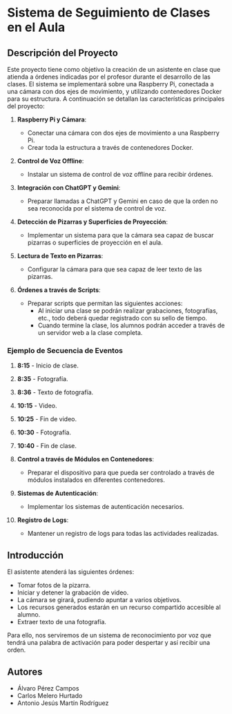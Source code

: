 # Sistema de Seguimiento de Clases en el Aula

## Descripción del Proyecto

Este proyecto tiene como objetivo la creación de un asistente en clase que atienda a órdenes indicadas por el profesor durante el desarrollo de las clases. El sistema se implementará sobre una Raspberry Pi, conectada a una cámara con dos ejes de movimiento, y utilizando contenedores Docker para su estructura. A continuación se detallan las características principales del proyecto:

1. **Raspberry Pi y Cámara**:
    - Conectar una cámara con dos ejes de movimiento a una Raspberry Pi.
    - Crear toda la estructura a través de contenedores Docker.

2. **Control de Voz Offline**:
    - Instalar un sistema de control de voz offline para recibir órdenes.

3. **Integración con ChatGPT y Gemini**:
    - Preparar llamadas a ChatGPT y Gemini en caso de que la orden no sea reconocida por el sistema de control de voz.

4. **Detección de Pizarras y Superficies de Proyección**:
    - Implementar un sistema para que la cámara sea capaz de buscar pizarras o superficies de proyección en el aula.

5. **Lectura de Texto en Pizarras**:
    - Configurar la cámara para que sea capaz de leer texto de las pizarras.

6. **Órdenes a través de Scripts**:
    - Preparar scripts que permitan las siguientes acciones:
        - Al iniciar una clase se podrán realizar grabaciones, fotografías, etc., todo deberá quedar registrado con su sello de tiempo.
        - Cuando termine la clase, los alumnos podrán acceder a través de un servidor web a la clase completa.

### Ejemplo de Secuencia de Eventos
1. **8:15** - Inicio de clase.
2. **8:35** - Fotografía.
3. **8:36** - Texto de fotografía.
4. **10:15** - Video.
5. **10:25** - Fin de video.
6. **10:30** - Fotografía.
7. **10:40** - Fin de clase.

7. **Control a través de Módulos en Contenedores**:
    - Preparar el dispositivo para que pueda ser controlado a través de módulos instalados en diferentes contenedores.

8. **Sistemas de Autenticación**:
    - Implementar los sistemas de autenticación necesarios.

9. **Registro de Logs**:
    - Mantener un registro de logs para todas las actividades realizadas.

## Introducción

El asistente atenderá las siguientes órdenes:

- Tomar fotos de la pizarra.
- Iniciar y detener la grabación de video.
- La cámara se girará, pudiendo apuntar a varios objetivos.
- Los recursos generados estarán en un recurso compartido accesible al alumno.
- Extraer texto de una fotografía.

Para ello, nos serviremos de un sistema de reconocimiento por voz que tendrá una palabra de activación para poder despertar y así recibir una orden.

## Autores

- Álvaro Pérez Campos
- Carlos Melero Hurtado
- Antonio Jesús Martín Rodríguez
